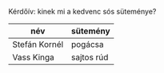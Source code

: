 Kérdőív: kinek mi a kedvenc sós süteménye?

| név              |        sütemény  |
|------------------|------------------|
| Stefán Kornél    |   pogácsa        |
| Vass Kinga       |   sajtos rúd     |
